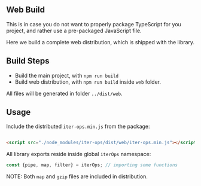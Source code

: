 Web Build
---------

This is in case you do not want to properly package TypeScript for you project, and rather use a pre-packaged JavaScript
file.

Here we build a complete web distribution, which is shipped with the library.

## Build Steps

* Build the main project, with `npm run build`
* Build web distribution, with `npm run build` inside `web` folder.

All files will be generated in folder `../dist/web`.

## Usage

Include the distributed `iter-ops.min.js` from the package:

```html

<script src="./node_modules/iter-ops/dist/web/iter-ops.min.js"></script>
```

All library exports reside inside global `iterOps` namespace:

```js
const {pipe, map, filter} = iterOps; // importing some functions
```

NOTE: Both `map` and `gzip` files are included in distribution.
